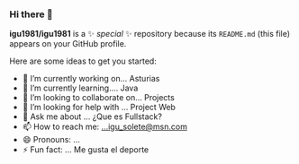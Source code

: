 ### Hi there 👋

**igu1981/igu1981** is a ✨ _special_ ✨ repository because its `README.md` (this file) appears on your GitHub profile.

Here are some ideas to get you started:

- 🔭 I’m currently working on... Asturias
- 🌱 I’m currently learning.... Java
- 👯 I’m looking to collaborate on... Projects
- 🤔 I’m looking for help with ... Project Web
- 💬 Ask me about ... ¿Que es Fullstack?
- 📫 How to reach me: ...igu_solete@msn.com
- 😄 Pronouns: ...
- ⚡ Fun fact: ... Me gusta el deporte